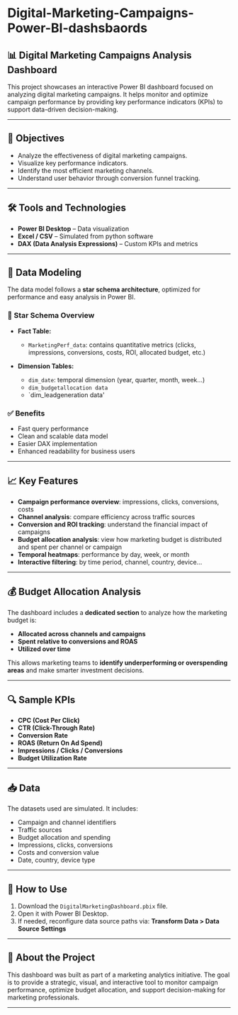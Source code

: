 # Digital-Marketing-Campaigns-Power-BI-dashsbaords
## 📊 Digital Marketing Campaigns Analysis Dashboard

This project showcases an interactive Power BI dashboard focused on analyzing digital marketing campaigns. It helps monitor and optimize campaign performance by providing key performance indicators (KPIs) to support data-driven decision-making.

---

## 🧠 Objectives

- Analyze the effectiveness of digital marketing campaigns.
- Visualize key performance indicators.
- Identify the most efficient marketing channels.
- Understand user behavior through conversion funnel tracking.

---

## 🛠️ Tools and Technologies

- **Power BI Desktop** – Data visualization
- **Excel / CSV** – Simulated from python software
- **DAX (Data Analysis Expressions)** – Custom KPIs and metrics

---

## 🧱 Data Modeling

The data model follows a **star schema architecture**, optimized for performance and easy analysis in Power BI.

### 🔹 Star Schema Overview

- **Fact Table:**
  - `MarketingPerf_data`: contains quantitative metrics (clicks, impressions, conversions, costs, ROI, allocated budget, etc.)

- **Dimension Tables:**
  - `dim_date`: temporal dimension (year, quarter, month, week…)
  - `dim_budgetallocation data`
  - `dim_leadgeneration data'

### ✅ Benefits

- Fast query performance
- Clean and scalable data model
- Easier DAX implementation
- Enhanced readability for business users

---

## 📈 Key Features

- **Campaign performance overview**: impressions, clicks, conversions, costs
- **Channel analysis**: compare efficiency across traffic sources
- **Conversion and ROI tracking**: understand the financial impact of campaigns
- **Budget allocation analysis**: view how marketing budget is distributed and spent per channel or campaign
- **Temporal heatmaps**: performance by day, week, or month
- **Interactive filtering**: by time period, channel, country, device…

---

## 💰 Budget Allocation Analysis

The dashboard includes a **dedicated section** to analyze how the marketing budget is:

- **Allocated across channels and campaigns**
- **Spent relative to conversions and ROAS**
- **Utilized over time**

This allows marketing teams to **identify underperforming or overspending areas** and make smarter investment decisions.

---

## 🔍 Sample KPIs

- **CPC (Cost Per Click)**
- **CTR (Click-Through Rate)**
- **Conversion Rate**
- **ROAS (Return On Ad Spend)**
- **Impressions / Clicks / Conversions**
- **Budget Utilization Rate**

---

## 📥 Data

The datasets used are simulated. It includes:

- Campaign and channel identifiers
- Traffic sources
- Budget allocation and spending
- Impressions, clicks, conversions
- Costs and conversion value
- Date, country, device type

---

## 🚀 How to Use

1. Download the `DigitalMarketingDashboard.pbix` file.
2. Open it with Power BI Desktop.
3. If needed, reconfigure data source paths via:
   **Transform Data > Data Source Settings**

---

## 📌 About the Project

This dashboard was built as part of a marketing analytics initiative. The goal is to provide a strategic, visual, and interactive tool to monitor campaign performance, optimize budget allocation, and support decision-making for marketing professionals.

---
